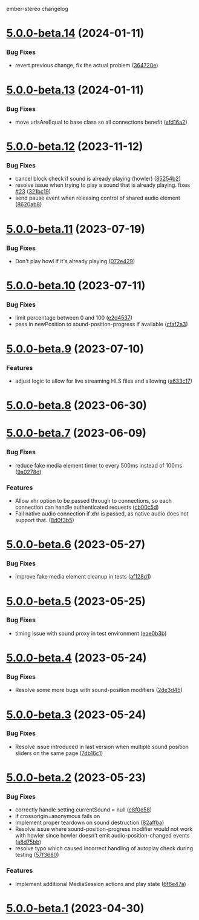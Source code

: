 ember-stereo changelog

# [5.0.0-beta.14](https://github.com/jkeen/ember-stereo/compare/v5.0.0-beta.13...v5.0.0-beta.14) (2024-01-11)


### Bug Fixes

* revert previous change, fix the actual problem ([364720e](https://github.com/jkeen/ember-stereo/commit/364720eb2f8eb88ee322aedfd6a2811a2e30dee2))

# [5.0.0-beta.13](https://github.com/jkeen/ember-stereo/compare/v5.0.0-beta.12...v5.0.0-beta.13) (2024-01-11)


### Bug Fixes

* move urlsAreEqual to base class so all connections benefit ([efd16a2](https://github.com/jkeen/ember-stereo/commit/efd16a2a2fa5bb8ea3bc61ffd5c10ec69aa96c63))

# [5.0.0-beta.12](https://github.com/jkeen/ember-stereo/compare/v5.0.0-beta.11...v5.0.0-beta.12) (2023-11-12)


### Bug Fixes

* cancel block check if sound is already playing (howler) ([85254b2](https://github.com/jkeen/ember-stereo/commit/85254b2e41bed000f840c53161f2a3552e4a6915))
* resolve issue when trying to play a sound that is already playing. fixes [#23](https://github.com/jkeen/ember-stereo/issues/23) ([321bc19](https://github.com/jkeen/ember-stereo/commit/321bc198add38b33c175550a8ef143f4bcd56206))
* send pause event when releasing control of shared audio element ([8620ab8](https://github.com/jkeen/ember-stereo/commit/8620ab81317a0c7486656a3c1667ab72fb9d38e9))

# [5.0.0-beta.11](https://github.com/jkeen/ember-stereo/compare/v5.0.0-beta.10...v5.0.0-beta.11) (2023-07-19)


### Bug Fixes

* Don't play howl if it's already playing ([072e429](https://github.com/jkeen/ember-stereo/commit/072e4291f6e0de488578d1e5f488ab27ffd55f5e))

# [5.0.0-beta.10](https://github.com/jkeen/ember-stereo/compare/v5.0.0-beta.9...v5.0.0-beta.10) (2023-07-11)


### Bug Fixes

* limit percentage between 0 and 100 ([e2d4537](https://github.com/jkeen/ember-stereo/commit/e2d45374a8163f88c9b2159befcd37d851431764))
* pass in newPosition to sound-position-progress if available ([cfaf2a3](https://github.com/jkeen/ember-stereo/commit/cfaf2a32239c38e37e90dc23dc6ad937eb3dcbf1))

# [5.0.0-beta.9](https://github.com/jkeen/ember-stereo/compare/v5.0.0-beta.8...v5.0.0-beta.9) (2023-07-10)


### Features

* adjust logic to allow for live streaming HLS files and allowing ([a633c17](https://github.com/jkeen/ember-stereo/commit/a633c17b8204d05a94ea1e98297ab8e20581d846))

# [5.0.0-beta.8](https://github.com/jkeen/ember-stereo/compare/v5.0.0-beta.7...v5.0.0-beta.8) (2023-06-30)

# [5.0.0-beta.7](https://github.com/jkeen/ember-stereo/compare/v5.0.0-beta.6...v5.0.0-beta.7) (2023-06-09)


### Bug Fixes

* reduce fake media element timer to every 500ms instead of 100ms ([9a0278d](https://github.com/jkeen/ember-stereo/commit/9a0278df97218414b082af438a90a80003af586f))


### Features

* Allow xhr option to be passed through to connections, so each connection can handle authenticated requests ([cb00c5d](https://github.com/jkeen/ember-stereo/commit/cb00c5d3d3d816978270ad2673938f8d62e9d655))
* Fail native audio connection if xhr is passed, as native audio does not support that. ([8d0f3b5](https://github.com/jkeen/ember-stereo/commit/8d0f3b530dad661cac478ee04e1fd221b85da763))

# [5.0.0-beta.6](https://github.com/jkeen/ember-stereo/compare/v5.0.0-beta.5...v5.0.0-beta.6) (2023-05-27)


### Bug Fixes

* improve fake media element cleanup in tests ([af128d1](https://github.com/jkeen/ember-stereo/commit/af128d1c28c5c3532653dc2dbb74729bb85fb180))

# [5.0.0-beta.5](https://github.com/jkeen/ember-stereo/compare/v5.0.0-beta.4...v5.0.0-beta.5) (2023-05-25)


### Bug Fixes

* timing issue with sound proxy in test environment ([eae0b3b](https://github.com/jkeen/ember-stereo/commit/eae0b3b15d83abfb95e5f6c78522b04e83aba5b0))

# [5.0.0-beta.4](https://github.com/jkeen/ember-stereo/compare/v5.0.0-beta.3...v5.0.0-beta.4) (2023-05-24)


### Bug Fixes

* Resolve some more bugs with sound-position modifiers ([2de3d45](https://github.com/jkeen/ember-stereo/commit/2de3d4539d0fbf8aa1e7f6b21edc820534b8c03d))

# [5.0.0-beta.3](https://github.com/jkeen/ember-stereo/compare/v5.0.0-beta.2...v5.0.0-beta.3) (2023-05-24)


### Bug Fixes

* Resolve issue introduced in last version when multiple sound position sliders on the same page ([7db16c1](https://github.com/jkeen/ember-stereo/commit/7db16c162ab92025cc34a1f2b91f251244e46e1c))

# [5.0.0-beta.2](https://github.com/jkeen/ember-stereo/compare/v5.0.0-beta.1...v5.0.0-beta.2) (2023-05-23)


### Bug Fixes

* correctly handle setting currentSound = null ([c8f0e58](https://github.com/jkeen/ember-stereo/commit/c8f0e581cf4111bda739ff61874874988eaa6e29))
* if crossorigin=anonymous fails on <audio> element, automatically try removing crossorigin. Resolves CORS issue ([984eba7](https://github.com/jkeen/ember-stereo/commit/984eba7143f605c0a6b88de0f5ee797c31ccab3d))
* Implement proper teardown on sound destruction ([82affba](https://github.com/jkeen/ember-stereo/commit/82affba6bc544510b7de2daef5776296dd4b8dca))
* Resolve issue where sound-position-progress modifier would not work with howler since howler doesn't emit audio-position-changed events ([a8d75bb](https://github.com/jkeen/ember-stereo/commit/a8d75bb4922b5c2d6651f656be19fa7d64280fae))
* resolve typo which caused incorrect handling of autoplay check during testing ([57f3680](https://github.com/jkeen/ember-stereo/commit/57f36804fc64a265691c5dbd95a26c7d7f7fd03f))


### Features

* Implement additional MediaSession actions and play state ([6f6e47a](https://github.com/jkeen/ember-stereo/commit/6f6e47a280987faf6ec4bae191bf7f22351751df))

# [5.0.0-beta.1](https://github.com/jkeen/ember-stereo/compare/v4.1.1...v5.0.0-beta.1) (2023-04-30)

